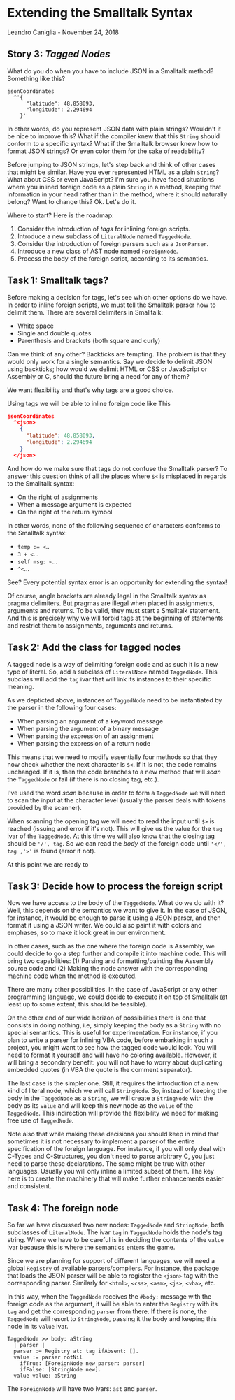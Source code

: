 # Extending the Smalltalk Syntax
Leandro Caniglia - November 24, 2018

**Story 3:** *Tagged Nodes*
--

What do you do when you have to include JSON in a Smalltalk method? Something like this?
```
jsonCoordinates
  ^'{
      "latitude": 48.858093,
      "longitude": 2.294694
    }'
```
In other words, do you represent JSON data with plain strings? Wouldn't it be nice to improve this? What if the compiler knew that this `String` should conform to a specific syntax? What if the Smalltalk browser knew how to format JSON strings? Or even color them for the sake of readability?

Before jumping to JSON strings, let's step back and think of other cases that might be similar. Have you ever represented HTML as a plain `String`? What about CSS or even JavaScript? I'm sure you have faced situations where you inlined foreign code as a plain `String` in a method, keeping that information in your head rather than in the method, where it should naturally belong? Want to change this? Ok. Let's do it.

Where to start? Here is the roadmap:

1. Consider the introduction of _tags_ for inlining foreign scripts.
2. Introduce a new subclass of `LiteralNode` named `TaggedNode`.
3. Consider the introduction of foreign parsers such as a `JsonParser`.
4. Introduce a new class of AST node named `ForeignNode`.
5. Process the body of the foreign script, according to its semantics.

Task 1: Smalltalk tags?
--

Before making a decision for tags, let's see which other options do we have. In order to inline foreign scripts, we must tell the Smalltalk parser how to delimit them. There are several delimiters in Smalltalk:

- White space
- Single and double quotes
- Parenthesis and brackets (both square and curly)

Can we think of any other? Backticks are tempting. The problem is that they would only work for a single semantics. Say we decide to delimit JSON using backticks; how would we delimit HTML or CSS or JavaScript or Assembly or C, should the future bring a need for any of them?

We want flexibility and that's why tags are a good choice.

Using tags we will be able to inline foreign code like This
```json
jsonCoordinates
  ^<json>
    {
      "latitude": 48.858093,
      "longitude": 2.294694
    }
  </json>
```
And how do we make sure that tags do not confuse the Smalltalk parser? To answer this question think of all the places where `$<` is misplaced in regards to the Smalltalk syntax:

- On the right of assignments
- When a message argument is expected
- On the right of the return symbol

In other words, none of the following sequence of characters conforms to the Smalltalk syntax:

- `temp := <`..
- `3 + <`...
- `self msg: <`...
- `^<`...

See? Every potential syntax error is an opportunity for extending the syntax!

Of course, angle brackets are already legal in the Smalltalk syntax as pragma delimiters. But pragmas are illegal when placed in assignments, arguments and returns. To be valid, they must start a Smalltalk statement. And this is precisely why we will forbid tags at the beginning of statements and restrict them to assignments, arguments and returns.

Task 2: Add the class for tagged nodes
--
A tagged node is a way of delimiting foreign code and as such it is a new type of literal. So, add a subclass of `LiteralNode` named `TaggedNode`. This subclass will add the `tag` ivar that will link its instances to their specific meaning.

As we depticted above, instances of `TaggedNode` need to be instantiated by the parser in the following four cases:

- When parsing an argument of a keyword message
- When parsing the argument of a binary message
- When parsing the expression of an assignment
- When parsing the expression of a return node

This means that we need to modify essentially four methods so that they now check whether the next character is `$<`. If it is not, the code remains unchanged. If it is, then the code branches to a new method that will _scan_ the `TaggedNode` or fail (if there is no closing tag, etc.).

I've used the word _scan_ because in order to form a `TaggedNode` we will need to scan the input at the character level (usually the parser deals with tokens provided by the scanner).

When scanning the opening tag we will need to read the input until `$>` is reached (issuing and error if it's not). This will give us the value for the `tag` ivar of the `TaggedNode`. At this time we will also know that the closing tag should be `'/', tag`. So we can read the _body_ of the foreign code until `'</', tag ,'>'` is found (error if not).

At this point we are ready to

Task 3: Decide how to process the foreign script
--
Now we have access to the body of the `TaggedNode`. What do we do with it? Well, this depends on the semantics we want to give it. In the case of JSON, for instance, it would be enough to parse it using a JSON parser, and then format it using a JSON writer. We could also paint it with colors and emphases, so to make it look great in our environment.

In other cases, such as the one where the foreign code is Assembly, we could decide to go a step further and compile it into machine code. This will bring two capabilities: (1) Parsing and formatting/painting the Assembly source code and (2) Making the node answer with the corresponding machine code when the method is executed.

There are many other possibilities. In the case of JavaScript or any other programming language, we could decide to execute it on top of Smalltalk (at least up to some extent, this should be feasible).

On the other end of our wide horizon of possibilities there is one that consists in doing nothing, i.e, simply keeping the body as a `String` with no special semantics. This is useful for experimentation. For instance, if you plan to write a parser for inlining VBA code, before embarking in such a project, you might want to see how the tagged code would look. You will need to format it yourself and will have no coloring available. However, it will bring a secondary benefit: you will not have to worry about duplicating embedded quotes (in VBA the quote is the comment separator).

The last case is the simpler one. Still, it requires the introduction of a new kind of literal node, which we will call `StringNode`. So, instead of keeping the body in the `TaggedNode` as a `String`, we will create a `StringNode` with the body as its `value` and will keep this new node as the `value` of the `TaggedNode`. This indirection will provide the flexibility we need for making free use of `TaggedNode`.

Note also that while making these decisions you should keep in mind that sometimes it is not necessary to implement a parser of the entire specification of the foreign language. For instance, if you will only deal with C-Types and C-Structures, you don't need to parse arbitrary C, you just need to parse these declarations. The same might be true with other languages. Usually you will only inline a limited subset of them. The key here is to create the machinery that will make further enhancements easier and consistent.

Task 4: The foreign node
--
So far we have discussed two new nodes: `TaggedNode` and `StringNode`, both subclasses of `LiteralNode`. The ivar `tag` in `TaggedNode` holds the node's tag string. Where we have to be careful is in deciding the contents of the `value` ivar because this is where the semantics enters the game.

Since we are planning for support of different languages, we will need a global `Registry` of available parsers/compilers. For instance, the package that loads the JSON parser will be able to register the `<json>` tag with the corresponding parser. Similarly for `<html>`, `<css>`, `<asm>`, `<js>`, `<vba>`, etc.

In this way, when the `TaggedNode` receives the `#body:` message with the foreign code as the argument, it will be able to enter the `Registry` with its `tag` and get the corresponding `parser` from there. If there is none, the `TaggedNode` will resort to `StringNode`, passing it the body and keeping this node in its `value` ivar.
```smalltalk
TaggedNode >> body: aString
  | parser |
  parser := Registry at: tag ifAbsent: [].
  value := parser notNil
    ifTrue: [ForeignNode new parser: parser]
    ifFalse: [StringNode new].
  value value: aString
```

The `ForeignNode` will have two ivars: `ast` and `parser`.
